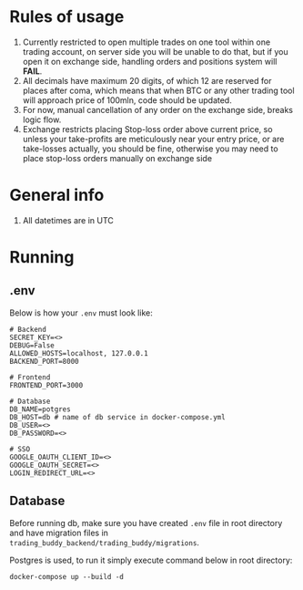 # Rules of usage
1. Currently restricted to open multiple trades on one tool within one trading account, on server side you will be unable to do that, 
   but if you open it on exchange side, handling orders and positions system will **FAIL**.
2. All decimals have maximum 20 digits, of which 12 are reserved for places after coma, which means that when BTC or any
   other trading tool will approach price of 100mln, code should be updated.
3. For now, manual cancellation of any order on the exchange side, breaks logic flow.
4. Exchange restricts placing Stop-loss order above current price, so unless your take-profits are meticulously near your entry price, or are take-losses actually, you should be fine,
   otherwise you may need to place stop-loss orders manually on exchange side 

# General info
1. All datetimes are in UTC

# Running
## .env
Below is how your ```.env``` must look like:
```
# Backend
SECRET_KEY=<>
DEBUG=False
ALLOWED_HOSTS=localhost, 127.0.0.1
BACKEND_PORT=8000

# Frontend
FRONTEND_PORT=3000

# Database
DB_NAME=potgres
DB_HOST=db # name of db service in docker-compose.yml
DB_USER=<>
DB_PASSWORD=<>

# SSO
GOOGLE_OAUTH_CLIENT_ID=<>
GOOGLE_OAUTH_SECRET=<>
LOGIN_REDIRECT_URL=<>
```

## Database
Before running db, make sure you have created ```.env``` file in root directory and have migration files in ```trading_buddy_backend/trading_buddy/migrations```.

Postgres is used, to run it simply execute command below in root directory:

```
docker-compose up --build -d
```